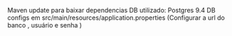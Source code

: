 Maven update para baixar dependencias
DB utilizado: Postgres 9.4
DB configs em src/main/resources/application.properties (Configurar a url do banco , usuário e senha )
